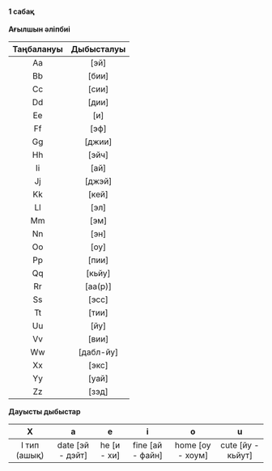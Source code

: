 #### 1 сабақ

**Ағылшын әліпбиі**

Таңбалануы | Дыбысталуы
:---: | :---:
Aa | [эй]
Bb | [бии]
Cc | [сии]
Dd | [дии]
Ee | [и]
Ff | [эф]
Gg | [джии]
Hh | [эйч]
Ii | [ай]
Jj | [джэй]
Kk | [кей]
Ll | [эл]
Mm | [эм]
Nn | [эн]
Oo | [оу]
Pp | [пии]
Qq | [кьйу]
Rr | [аа(р)]
Ss | [эсс]
Tt | [тии]
Uu | [йу]
Vv | [вии]
Ww | [дабл-йу]
Xx | [экс]
Yy | [уай]
Zz | [зэд]

**Дауысты дыбыстар**

X | a | e | i | o | u
:---: | :---: | :---: | :---: | :---: | :---:
I тип (ашық) | date [эй - дэйт] | he [и - хи] | fine [ай - файн] | home [оу - хоум] | cute [йу - кьйут]

